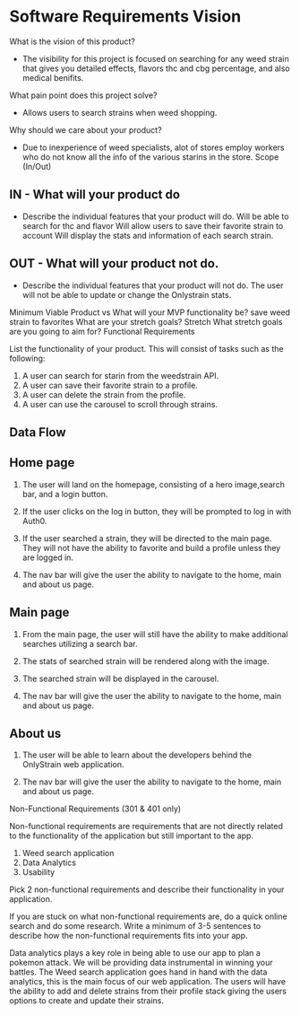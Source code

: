 # Software Requirements Vision

What is the vision of this product?

- The visibility for this project is focused on searching for any weed strain that gives you detailed effects, flavors thc and cbg percentage, and also medical benifits.

What pain point does this project solve?

- Allows users to search strains when weed shopping.

Why should we care about your product?

- Due to inexperience of weed specialists, alot of stores employ workers who do not know all the info of the various starins in the store. 
Scope (In/Out)

## IN - What will your product do

- Describe the individual features that your product will do.
Will be able to search for thc and flavor
Will allow users to save their favorite strain to account
Will display the stats and information of each search strain.

## OUT - What will your product not do.

- Describe the individual features that your product will not do.
The user will not be able to update or change the Onlystrain stats.

Minimum Viable Product vs
What will your MVP functionality be? save weed strain to favorites
What are your stretch goals?
Stretch
What stretch goals are you going to aim for?
Functional Requirements

List the functionality of your product. This will consist of tasks such as the following:

1. A user can search for starin from the weedstrain API.
2. A user can save their favorite strain to a profile.
3. A user can delete the strain from the profile.
4. A user can use the carousel to scroll through strains.

## Data Flow

## Home page

1. The user will land on the homepage, consisting of a hero image,search bar, and a login button.

2. If the user clicks on the log in button, they will be prompted to log in with Auth0.

3. If the user searched a strain, they will be directed to the main page. They will not have the ability to favorite and build a profile unless they are logged in.

4. The nav bar will give the user the ability to navigate to the home, main and about us page.

## Main page

1. From the main page, the user will still have the ability to make additional searches utilizing a search bar.

2. The stats of searched strain will be rendered along with the image.

3. The searched strain will be displayed in the carousel. 

4. The nav bar will give the user the ability to navigate to the home, main and about us page.

## About us

1. The user will be able to learn about the developers behind the OnlyStrain web application.

2. The nav bar will give the user the ability to navigate to the home, main and about us page.

Non-Functional Requirements (301 & 401 only)

Non-functional requirements are requirements that are not directly related to the functionality of the application but still important to the app.

1. Weed search application
2. Data Analytics
3. Usability

Pick 2 non-functional requirements and describe their functionality in your application.

If you are stuck on what non-functional requirements are, do a quick online search and do some research. Write a minimum of 3-5 sentences to describe how the non-functional requirements fits into your app.

Data analytics plays a key role in being able to use our app to plan a pokemon attack. We will be providing data instrumental in winning your battles. The Weed search application goes hand in hand with the data analytics, this is the main focus of our web application. The users will have the ability to add and delete strains from their profile stack giving the users options to create and update their strains.
